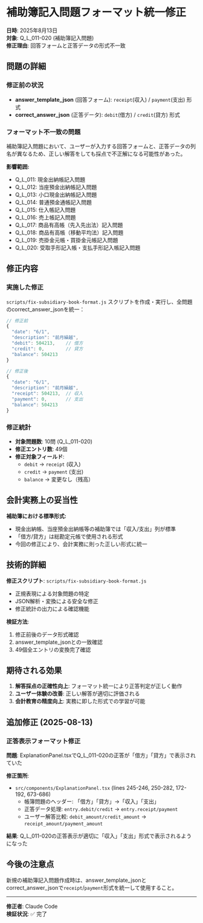 # 補助簿記入問題フォーマット統一修正

**日時**: 2025年8月13日  
**対象**: Q_L_011-020 (補助簿記入問題)  
**修正理由**: 回答フォームと正答データの形式不一致

## 問題の詳細

### 修正前の状況

- **answer_template_json** (回答フォーム): `receipt`(収入) / `payment`(支出) 形式
- **correct_answer_json** (正答データ): `debit`(借方) / `credit`(貸方) 形式

### フォーマット不一致の問題

補助簿記入問題において、ユーザーが入力する回答フォームと、正答データの列名が異なるため、正しい解答をしても採点で不正解になる可能性があった。

**影響範囲:**

- Q_L_011: 現金出納帳記入問題
- Q_L_012: 当座預金出納帳記入問題
- Q_L_013: 小口現金出納帳記入問題
- Q_L_014: 普通預金通帳記入問題
- Q_L_015: 仕入帳記入問題
- Q_L_016: 売上帳記入問題
- Q_L_017: 商品有高帳（先入先出法）記入問題
- Q_L_018: 商品有高帳（移動平均法）記入問題
- Q_L_019: 売掛金元帳・買掛金元帳記入問題
- Q_L_020: 受取手形記入帳・支払手形記入帳記入問題

## 修正内容

### 実施した修正

`scripts/fix-subsidiary-book-format.js` スクリプトを作成・実行し、全問題のcorrect_answer_jsonを統一：

```javascript
// 修正前
{
  "date": "6/1",
  "description": "前月繰越",
  "debit": 504213,    // 借方
  "credit": 0,        // 貸方
  "balance": 504213
}

// 修正後
{
  "date": "6/1",
  "description": "前月繰越",
  "receipt": 504213,  // 収入
  "payment": 0,       // 支出
  "balance": 504213
}
```

### 修正統計

- **対象問題数**: 10問 (Q_L_011-020)
- **修正エントリ数**: 49個
- **修正対象フィールド**:
  - `debit` → `receipt` (収入)
  - `credit` → `payment` (支出)
  - `balance` → 変更なし（残高）

## 会計実務上の妥当性

**補助簿における標準形式:**

- 現金出納帳、当座預金出納帳等の補助簿では「収入/支出」列が標準
- 「借方/貸方」は総勘定元帳で使用される形式
- 今回の修正により、会計実務に則った正しい形式に統一

## 技術的詳細

**修正スクリプト**: `scripts/fix-subsidiary-book-format.js`

- 正規表現による対象問題の特定
- JSON解析・変換による安全な修正
- 修正統計の出力による確認機能

**検証方法**:

1. 修正前後のデータ形式確認
2. answer_template_jsonとの一致確認
3. 49個全エントリの変換完了確認

## 期待される効果

1. **解答採点の正確性向上**: フォーマット統一により正答判定が正しく動作
2. **ユーザー体験の改善**: 正しい解答が適切に評価される
3. **会計教育の精度向上**: 実務に即した形式での学習が可能

## 追加修正 (2025-08-13)

### 正答表示フォーマット修正

**問題**: ExplanationPanel.tsxでQ_L_011-020の正答が「借方」「貸方」で表示されていた

**修正箇所**:

- `src/components/ExplanationPanel.tsx` (lines 245-246, 250-282, 172-192, 673-686)
  - 帳簿問題のヘッダー: 「借方」「貸方」→「収入」「支出」
  - 正答データ処理: `entry.debit/credit` → `entry.receipt/payment`
  - ユーザー解答比較: `debit_amount/credit_amount` → `receipt_amount/payment_amount`

**結果**: Q_L_011-020の正答表示が適切に「収入」「支出」形式で表示されるようになった

## 今後の注意点

新規の補助簿記入問題作成時は、answer_template_jsonとcorrect_answer_jsonで`receipt`/`payment`形式を統一して使用すること。

---

**修正者**: Claude Code  
**検証状況**: ✅ 完了
